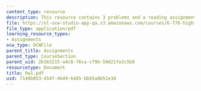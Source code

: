 ```yaml
---
content_type: resource
description: This resource contains 3 problems and a reading assignment.
file: https://ol-ocw-studio-app-qa.s3.amazonaws.com/courses/6-776-high-speed-communication-circuits-spring-2005/7149b853454f4b496485bbb5a8b51e3d_hw1.pdf
file_type: application/pdf
learning_resource_types:
- Assignments
ocw_type: OCWFile
parent_title: Assignments
parent_type: CourseSection
parent_uid: 2b363215-a4c8-76ca-c79b-59d21fe2c5b8
resourcetype: Document
title: hw1.pdf
uid: 7149b853-454f-4b49-6485-bbb5a8b51e3d
---
```


